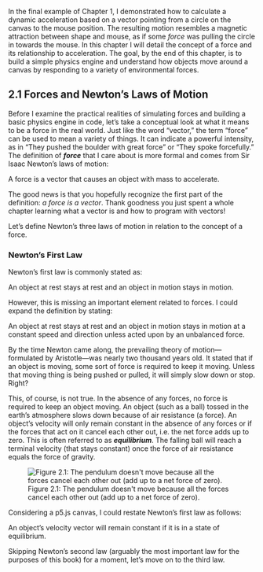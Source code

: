 <p>
In the final example of Chapter 1, I demonstrated how to calculate a dynamic
acceleration based on a vector pointing from a circle on the canvas to the
mouse position. The resulting motion resembles a magnetic attraction between
shape and mouse, as if some <em>force</em> was pulling the circle in
towards the mouse. In this chapter I will detail
the concept of a force and its relationship to acceleration. The goal, by
the end of this chapter, is to build a simple physics engine and understand how objects
move around a canvas by responding to a variety of environmental forces.
</p>
<section data-type="sect1" id="chapter02_section1">
<h2>2.1 Forces and Newton’s Laws of Motion</h2>
<a data-primary="forces" data-secondary="Newton's laws of motion" data-type="indexterm"></a>
<a data-primary="Newton" data-secondary="Isaac" data-type="indexterm"></a>
<p>
Before I examine the practical realities of simulating forces and building a basic physics
engine in code, let’s take a conceptual look at what it means to be a force in the
real world. Just like the word “vector,” the term “force” can be used to mean a
variety of things. It can indicate a powerful intensity, as in “They pushed
the boulder with great force” or “They spoke forcefully.” The definition of
<strong><em>force</em></strong> that I care about is more formal and
comes from Sir Isaac Newton’s laws of motion:
</p>
<a data-primary="forces" data-secondary="defined" data-type="indexterm"></a>
<p>
<span class="highlight">A force is a vector that causes an object with mass to
accelerate.</span>
</p>
<p>
The good news is that you hopefully recognize the first part of the definition:
<em>a force is a vector</em>. Thank goodness you just spent a whole chapter
learning what a vector is and how to program with vectors!
</p>
<p>
Let’s define Newton’s three laws of motion in relation to the concept of a force.
</p>
<section data-type="sect2" id="_newton_s_first_law">
<h3>Newton’s First Law</h3>
<a data-primary="Newton's first law" data-type="indexterm"></a>
<p>Newton’s first law is commonly stated as:</p>
<p>
<span class="highlight">An object at rest stays at rest and an object in motion stays in
motion.</span>
</p>
<p>
However, this is missing an important element related to forces. I could expand the
definition by stating:
</p>
<p>
<span class="highlight">An object at rest stays at rest and an object in motion stays in
motion at a constant speed and direction unless acted upon by an unbalanced force.</span>
</p>
<a data-primary="Aristotle" data-type="indexterm"></a>
<p>
By the time Newton came along, the prevailing theory of
motion—formulated by Aristotle—was nearly two thousand years old. It
stated that if an object is moving, some sort of force is required to
keep it moving. Unless that moving thing is being pushed or pulled, it
will simply slow down or stop. Right?
</p>
<a data-primary="equilibrium" data-type="indexterm"></a>
<a data-primary="forces" data-secondary="equilibrium" data-type="indexterm"></a>
<a data-primary="forces" data-secondary="terminal velocity" data-type="indexterm"></a>
<a data-primary="terminal velocity" data-type="indexterm"></a>
<p>
This, of course, is not true. In the absence of any forces, no force is
required to keep an object moving. An object (such as a ball) tossed in
the earth’s atmosphere slows down because of air resistance (a force).
An object’s velocity will only remain constant in the absence of any
forces or if the forces that act on it cancel each other out, i.e. the
net force adds up to zero. This is often referred to as
<strong><em>equilibrium</em></strong>. The falling ball will reach a
terminal velocity (that stays constant) once the force of air resistance equals the force of
gravity.
</p>
<figure id="chapter02_figure1">
<img
alt="Figure 2.1: The pendulum doesn't move because all the forces cancel each other out (add up to a net force of zero)."
src="chapter02/ch02_01.png" />
<figcaption>
Figure 2.1: The pendulum doesn't move because all the forces cancel
each other out (add up to a net force of zero).&nbsp;
</figcaption>
</figure>
<p>
Considering a p5.js canvas, I could restate Newton’s first law as follows:
</p>
<a data-primary="Newton's first law" data-secondary="PVector class and"
data-type="indexterm"></a>
<a data-primary="PVector class (Processing)" data-secondary="Newton's first law and"
data-type="indexterm"></a>
<p>
<span class="highlight">An object’s velocity vector will remain constant if it is in a state
of equilibrium.</span>
</p>
<p>
Skipping Newton’s second law (arguably the most important law for the
purposes of this book) for a moment, let’s move on to the third law.
</p>
<a data-primary="Newton's third law" data-type="indexterm"></a>
